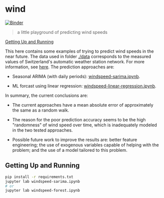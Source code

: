 # wind

[![Binder](https://mybinder.org/badge_logo.svg)](https://mybinder.org/v2/gh/e-k-m/wind/main)

> a little playground of predicting wind speeds

[Getting Up and Running](#getting-up-and-running)

This here contains some examples of trying to predict wind speeds in the near future. The data used in folder [./data](./data) corresponds to the measured values of Switzerland's automatic weather station network. For more information, see [here](https://opendata.swiss/en/dataset/automatische-wetterstationen-aktuelle-messwerte). The prediction approaches are:

- Seasonal ARIMA (with daily periods): [windspeed-sarima.ipynb](./windspeed-sarima.ipynb).

- ML forcast using linear regression: [windspeed-linear-regression.ipynb](./windspeed-linear-regression.ipynb).

In summary, the current conclusions are:

- The current approaches have a mean absolute error of approximately the same as a random walk.

- The reason for the poor prediction accuracy seems to be the high "randomness" of wind speed over time, which is inadequately modeled in the two tested approaches.

- Possible future work to improve the results are: better feature engineering; the use of exogenous variables capable of helping with the problem; and the use of a model tailored to this problem.

## Getting Up and Running

```bash
pip install -r requirements.txt
jupyter lab windspeed-sarima.ipynb
# or
jupyter lab windspeed-forest.ipynb
```